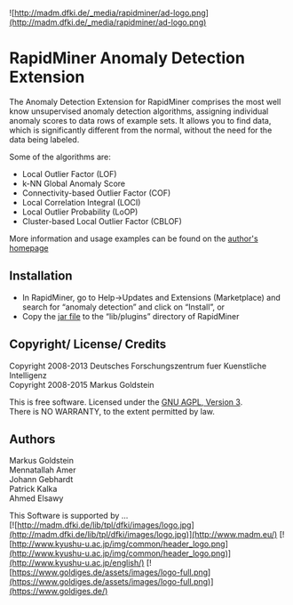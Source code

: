 ![http://madm.dfki.de/_media/rapidminer/ad-logo.png](http://madm.dfki.de/_media/rapidminer/ad-logo.png)

RapidMiner Anomaly Detection Extension
======================================

The Anomaly Detection Extension for RapidMiner comprises the most well know unsupervised anomaly detection algorithms, assigning individual anomaly scores to data rows of example sets. It allows you to find data, which is significantly different from the normal, without the need for the data being labeled.

Some of the algorithms are:

* Local Outlier Factor (LOF)
* k-NN Global Anomaly Score
* Connectivity-based Outlier Factor (COF)
* Local Correlation Integral (LOCI)
* Local Outlier Probability (LoOP)
* Cluster-based Local Outlier Factor (CBLOF)

More information and usage examples can be found on the <a target="_blank" href="https://www.goldiges.de/rapidminer-anomalydetection">author's homepage</a>

Installation
------------

* In RapidMiner, go to Help->Updates and Extensions (Marketplace) and search for “anomaly detection” and click on “Install”, or
* Copy the <a target="_blank" href="https://github.com/Markus-Go/rapidminer-anomalydetection/releases/latest">jar file</a> to the “lib/plugins” directory of RapidMiner

Copyright/ License/ Credits
---------------------------

Copyright 2008-2013 Deutsches Forschungszentrum fuer Kuenstliche Intelligenz  
Copyright 2008-2015 Markus Goldstein

This is free software. Licensed under the [GNU AGPL, Version 3](licenses/LICENSE).  
There is NO WARRANTY, to the extent permitted by law.

Authors
-------

Markus Goldstein  
Mennatallah Amer  
Johann Gebhardt  
Patrick Kalka  
Ahmed Elsawy

This Software is supported by ...  
[![http://madm.dfki.de/lib/tpl/dfki/images/logo.jpg](http://madm.dfki.de/lib/tpl/dfki/images/logo.jpg)](http://www.madm.eu/)
[![http://www.kyushu-u.ac.jp/img/common/header_logo.png](http://www.kyushu-u.ac.jp/img/common/header_logo.png)](http://www.kyushu-u.ac.jp/english/)
[![https://www.goldiges.de/assets/images/logo-full.png](https://www.goldiges.de/assets/images/logo-full.png)](https://www.goldiges.de/)